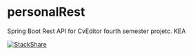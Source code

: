# personalRest
Spring Boot Rest API for CvEditor fourth semester projetc. KEA

[![StackShare](https://img.shields.io/badge/tech-stack-0690fa.svg?style=flat)](https://stackshare.io/stefanosAgelastos/cveditorback)
